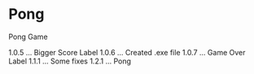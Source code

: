 # Pong
Pong Game

1.0.5 ... Bigger Score Label
1.0.6 ... Created .exe file
1.0.7 ... Game Over Label
1.1.1 ... Some fixes
1.2.1 ... Pong